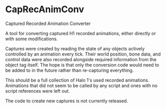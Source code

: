 # CapRecAnimConv
Captured Recorded Animation Converter

A tool for converting captured H1 recorded animations, either directly or with some modifications.

Captures were created by reading the state of any objects actively controlled by an animation every tick. Their world position, bone data, and control data were also recorded alongside required information from the object tag itself. The hope is that only the conversion code would need to be added to in the future rather than re-capturing everything.

This should be a full collection of Halo 1's used recorded animations. Animations that did not seem to be called by any script and ones with no script references were left out.

The code to create new captures is not currently released.
